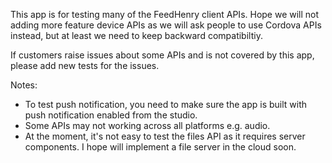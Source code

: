 This app is for testing many of the FeedHenry client APIs. Hope we will not adding more feature device APIs as we will ask people to use Cordova APIs instead, but at least we need to keep backward compatibiltiy.

If customers raise issues about some APIs and is not covered by this app, please add new tests for the issues.

Notes:

* To test push notification, you need to make sure the app is built with push notification enabled from the studio.
* Some APIs may not working across all platforms e.g. audio.
* At the moment, it's not easy to test the files API as it requires server components. I hope will implement a file server in the cloud soon.
